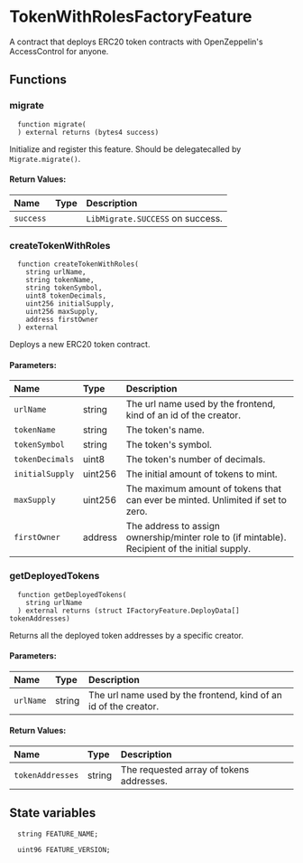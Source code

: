 # TokenWithRolesFactoryFeature

A contract that deploys ERC20 token contracts with OpenZeppelin's AccessControl for anyone.



## Functions
### migrate
```solidity
  function migrate(
  ) external returns (bytes4 success)
```
Initialize and register this feature. Should be delegatecalled by `Migrate.migrate()`.



#### Return Values:
| Name                           | Type          | Description                                                                  |
| :----------------------------- | :------------ | :--------------------------------------------------------------------------- |
|`success`|  | `LibMigrate.SUCCESS` on success.
### createTokenWithRoles
```solidity
  function createTokenWithRoles(
    string urlName,
    string tokenName,
    string tokenSymbol,
    uint8 tokenDecimals,
    uint256 initialSupply,
    uint256 maxSupply,
    address firstOwner
  ) external
```
Deploys a new ERC20 token contract.


#### Parameters:
| Name | Type | Description                                                          |
| :--- | :--- | :------------------------------------------------------------------- |
|`urlName` | string | The url name used by the frontend, kind of an id of the creator.
|`tokenName` | string | The token's name.
|`tokenSymbol` | string | The token's symbol.
|`tokenDecimals` | uint8 | The token's number of decimals.
|`initialSupply` | uint256 | The initial amount of tokens to mint.
|`maxSupply` | uint256 | The maximum amount of tokens that can ever be minted. Unlimited if set to zero.
|`firstOwner` | address | The address to assign ownership/minter role to (if mintable). Recipient of the initial supply.

### getDeployedTokens
```solidity
  function getDeployedTokens(
    string urlName
  ) external returns (struct IFactoryFeature.DeployData[] tokenAddresses)
```
Returns all the deployed token addresses by a specific creator.


#### Parameters:
| Name | Type | Description                                                          |
| :--- | :--- | :------------------------------------------------------------------- |
|`urlName` | string | The url name used by the frontend, kind of an id of the creator.

#### Return Values:
| Name                           | Type          | Description                                                                  |
| :----------------------------- | :------------ | :--------------------------------------------------------------------------- |
|`tokenAddresses`| string | The requested array of tokens addresses.





## State variables
```solidity
  string FEATURE_NAME;

  uint96 FEATURE_VERSION;
```
